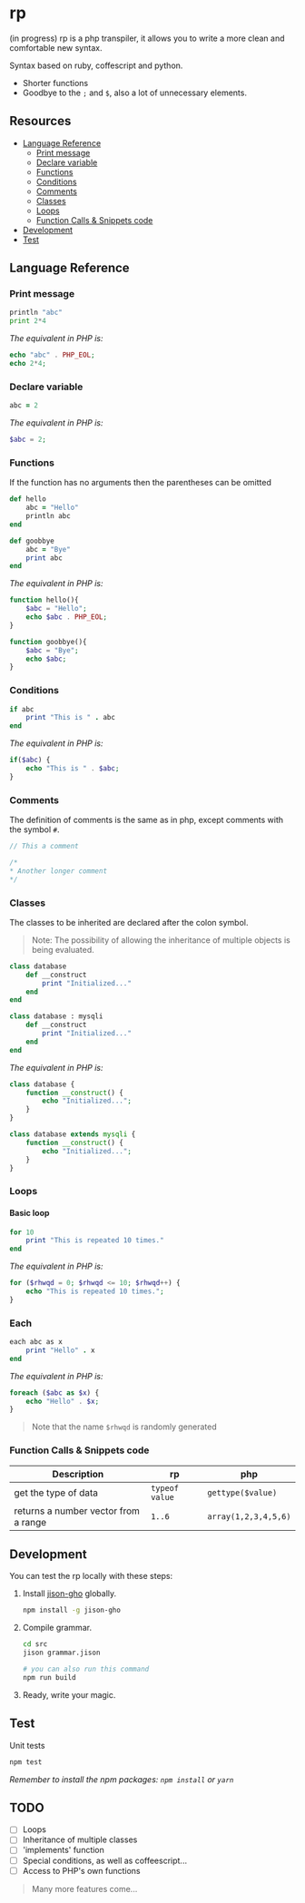 # rp

(in progress) rp is a php transpiler, it allows you to write a more clean and comfortable new syntax.

Syntax based on ruby, coffescript and python.

- Shorter functions
- Goodbye to the `;` and `$`, also a lot of unnecessary elements.

## Resources

- [Language Reference](#language-reference)
  - [Print message](#print-message)
  - [Declare variable](#declare-variable)
  - [Functions](#functions)
  - [Conditions](#conditions)
  - [Comments](#comments)
  - [Classes](#classes)
  - [Loops](#loops)
  - [Function Calls & Snippets code](#function-calls--snippets-code)
- [Development](#development)
- [Test](#test)

## Language Reference

### Print message

```python
println "abc"
print 2*4
```

_The equivalent in PHP is:_

```php
echo "abc" . PHP_EOL;
echo 2*4;
```

### Declare variable

```ruby
abc = 2
```

_The equivalent in PHP is:_

```php
$abc = 2;
```

### Functions

If the function has no arguments then the parentheses can be omitted

```ruby
def hello
    abc = "Hello"
    println abc
end

def goobbye
    abc = "Bye"
    print abc
end
```

_The equivalent in PHP is:_

```php
function hello(){
    $abc = "Hello";
    echo $abc . PHP_EOL;
}

function goobbye(){
    $abc = "Bye";
    echo $abc;
}
```

### Conditions

```ruby
if abc
    print "This is " . abc
end
```

_The equivalent in PHP is:_

```php
if($abc) {
    echo "This is " . $abc;
}
```

### Comments

The definition of comments is the same as in php, except comments with the symbol `#`.

```php
// This a comment

/*
* Another longer comment
*/
```

### Classes

The classes to be inherited are declared after the colon symbol.

> Note: The possibility of allowing the inheritance of multiple objects is being evaluated.

```rb
class database
    def __construct
        print "Initialized..."
    end
end

class database : mysqli
    def __construct
        print "Initialized..."
    end
end
```

_The equivalent in PHP is:_

```php
class database {
    function __construct() {
        echo "Initialized...";
    }
}

class database extends mysqli {
    function __construct() {
        echo "Initialized...";
    }
}
```

### Loops

#### Basic loop

```ruby
for 10
    print "This is repeated 10 times."
end
```

_The equivalent in PHP is:_

```php
for ($rhwqd = 0; $rhwqd <= 10; $rhwqd++) {
    echo "This is repeated 10 times.";
}
```

### Each

```rb
each abc as x
    print "Hello" . x
end
```

_The equivalent in PHP is:_

```php
foreach ($abc as $x) {
    echo "Hello" . $x;
}
```

> Note that the name `$rhwqd` is randomly generated

### Function Calls & Snippets code

|   Description                         |      **rp**       |                 php               |
|---------------------------------------|-------------------|-----------------------------------|
| get the type of data                  | `typeof value`    | `gettype($value)`                 |
| returns a number vector from a range  | `1..6`            | `array(1,2,3,4,5,6)`              |

## Development

You can test the rp locally with these steps:

1. Install [jison-gho](https://www.npmjs.com/package/jison-gho) globally.

    ```bash
    npm install -g jison-gho
    ```

2. Compile grammar.

    ```bash
    cd src
    jison grammar.jison

    # you can also run this command
    npm run build
    ```

3. Ready, write your magic.

## Test

Unit tests

```bash
npm test
```

_Remember to install the npm packages: `npm install` or `yarn`_

## TODO

- [ ] Loops
- [ ] Inheritance of multiple classes
- [ ] 'implements' function
- [ ] Special conditions, as well as coffeescript...
- [ ] Access to PHP's own functions

> Many more features come...